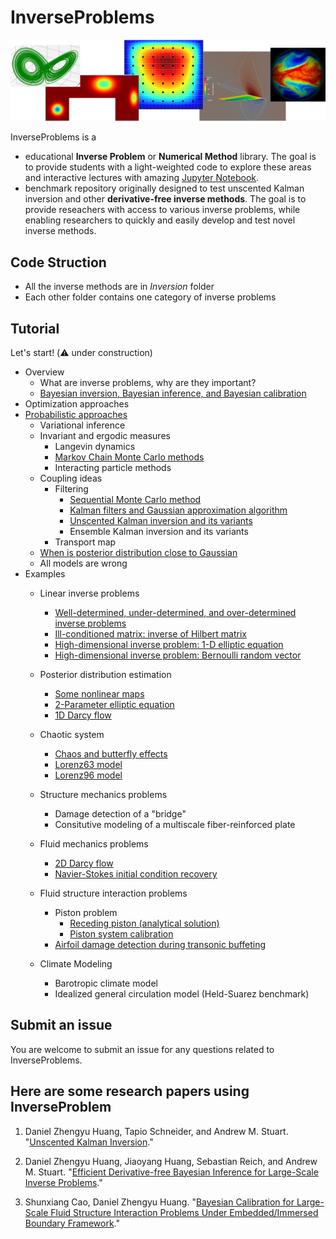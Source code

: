 # InverseProblems

<img src="Figs/InverseProblems.png" width="800" />

InverseProblems is a

* educational **Inverse Problem** or **Numerical Method** library. 
The goal is to provide students with a light-weighted code to explore these areas 
and interactive lectures with amazing [Jupyter Notebook](https://jupyter.org/).
* benchmark repository originally designed to test unscented Kalman inversion and other **derivative-free inverse methods**. 
The goal is to provide reseachers with access to various inverse problems, 
while enabling researchers to quickly and easily develop and test novel inverse methods.

## Code Struction
* All the inverse methods are in *Inversion* folder
* Each other folder contains one category of inverse problems

## Tutorial
Let's start! (⚠️ under construction)



* Overview
    * What are inverse problems, why are they important?
    * [Bayesian inversion, Bayesian inference, and Bayesian calibration](Lectures/Bayesian.ipynb) 
* Optimization approaches
* [Probabilistic approaches](Lectures/Probablistic.ipynb) 
    * Variational inference
    * Invariant and ergodic measures
      * Langevin dynamics
      * [Markov Chain Monte Carlo methods](Lectures/MonteCarlo.ipynb) 
      * Interacting particle methods
    * Coupling ideas
       * Filtering    
          * [Sequential Monte Carlo method](Lectures/MonteCarlo.ipynb)
          * [Kalman filters and Gaussian approximation algorithm](Lectures/Kalman.ipynb)
          * [Unscented Kalman inversion and its variants](Lectures/Unscented.ipynb)
          * Ensemble Kalman inversion and its variants
       * Transport map
    * [When is posterior distribution close to Gaussian](Lectures/Posterior.ipynb)
    * All models are wrong
* Examples
   * Linear inverse problems
      * [Well-determined, under-determined, and over-determined inverse problems](Linear/Linear-2-parameter.ipynb)
      * [Ill-conditioned matrix: inverse of Hilbert matrix](Linear/Hilbert-matrix.ipynb)
      * [High-dimensional inverse problem: 1-D elliptic equation](Linear/Elliptic.ipynb)
      * [High-dimensional inverse problem: Bernoulli random vector](Linear/Bernoulli.ipynb)

   * Posterior distribution estimation
       * [Some nonlinear maps](Posterior/Nonlinear-Maps.ipynb)
       * [2-Parameter elliptic equation](Posterior/Elliptic.ipynb)
       * [1D Darcy flow](Posterior/Darcy-1D.ipynb)

   * Chaotic system
       * [Chaos and butterfly effects](Chaotic/Chaos.ipynb)
       * [Lorenz63 model](Chaotic/Lorenz63.ipynb)
       * [Lorenz96 model](Chaotic/Lorenz96.ipynb)

   * Structure mechanics problems
       * Damage detection of a "bridge"
       * Consitutive modeling of a multiscale fiber-reinforced plate

   * Fluid mechanics problems
       * [2D Darcy flow](Fluid/Darcy-2D.ipynb)
       * [Navier-Stokes initial condition recovery](Fluid/Navier-Stokes.ipynb)

   * Fluid structure interaction problems
       * Piston problem
           * [Receding piston (analytical solution)](FSI-Piston/Receding-Piston-Exact.ipynb)
           * [Piston system calibration](FSI-Piston/FSI.ipynb)
       * [Airfoil damage detection during transonic buffeting](FSI-AERO/README.md)


   * Climate Modeling
       * Barotropic climate model
       * Idealized general circulation model (Held-Suarez benchmark)


## Submit an issue
You are welcome to submit an issue for any questions related to InverseProblems. 

## Here are some research papers using InverseProblem
1. Daniel Zhengyu Huang, Tapio Schneider, and Andrew M. Stuart. "[Unscented Kalman Inversion](https://arxiv.org/pdf/2102.01580.pdf)."

2. Daniel Zhengyu Huang, Jiaoyang Huang, Sebastian Reich, and Andrew M. Stuart. "[Efficient Derivative-free Bayesian Inference for Large-Scale Inverse Problems](https://arxiv.org/pdf/*.pdf)."

3. Shunxiang Cao, Daniel Zhengyu Huang. "[Bayesian Calibration for Large-Scale Fluid Structure Interaction Problems Under Embedded/Immersed Boundary Framework](https://arxiv.org/pdf/2105.09497.pdf)."